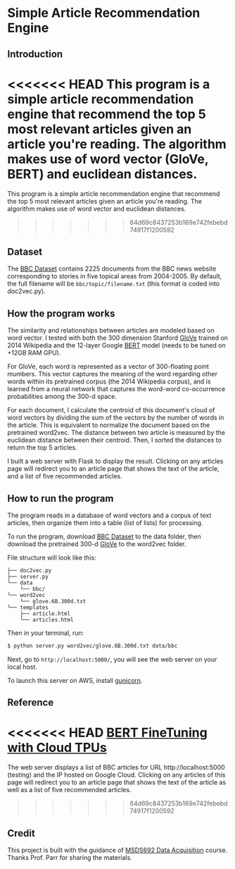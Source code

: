 # Simple Article Recommendation Engine


## Introduction

<<<<<<< HEAD
This program is a simple article recommendation engine that recommend the top 5 most relevant articles given an article you're reading. The algorithm makes use of word vector (GloVe, BERT) and euclidean distances. 
=======
This program is a simple article recommendation engine that recommend the top 5 most relevant articles given an article you're reading. The algorithm makes use of word vector and euclidean distances. 
>>>>>>> 64d69c8437253b169e742febebd74917f1200592


## Dataset 

The [BBC Dataset](http://mlg.ucd.ie/datasets/bbc.html) contains 2225 documents from the BBC news website corresponding to stories in five topical areas from 2004-2005. By default, the full filename will be `bbc/topic/filename.txt` (this format is coded into doc2vec.py). 


## How the program works

The similarity and relationships between articles are modeled based on word vector. I tested with both the 300 dimension Stanford [GloVe](https://nlp.stanford.edu/projects/glove/) trained on 2014 Wikipedia and the 12-layer Google [BERT](https://github.com/google-research/bert) model (needs to be tuned on +12GB RAM GPU). 

For GloVe, each word is represented as a vector of 300-floating point mumbers. This vector captures the meaning of the word regarding other words within its pretrained corpus (the 2014 Wikipedia corpus), and is learned from a neural network that captures the word-word co-occurrence probabilities among the 300-d space. 

For each document, I calculate the centroid of this document's cloud of word vectors by dividing the sum of the vectors by the number of words in the article. This is equivalent to normalize the document based on the pretrained word2vec. The distance between two article is measured by the euclidean distance between their centroid. Then, I sorted the distances to return the top 5 articles.  

I built a web server with Flask to display the result. Clicking on any articles page will redirect you to an article page that shows the text of the article, and a list of five recommended articles. 


## How to run the program 

The program reads in a database of word vectors and a corpus of text articles, then organize them into a table (list of lists) for processing.

To run the program, download [BBC Dataset](http://mlg.ucd.ie/datasets/bbc.html) to the data folder, then download the pretrained 300-d [GloVe](https://nlp.stanford.edu/projects/glove/) to the word2vec folder. 

File structure will look like this: 
```
├── doc2vec.py
├── server.py
└── data
    └── bbc/
└── word2vec
    └── glove.6B.300d.txt
└── templates
    ├── article.html
    └── articles.html
```

Then in your terminal, run: 

```bash
$ python server.py word2vec/glove.6B.300d.txt data/bbc
```

Next, go to `http://localhost:5000/`, you will see the web server on your local host. 

To launch this server on AWS, install [gunicorn](https://gunicorn.org/).  


## Reference

<<<<<<< HEAD
[BERT FineTuning with Cloud TPUs](https://colab.research.google.com/github/tensorflow/tpu/blob/master/tools/colab/bert_finetuning_with_cloud_tpus.ipynb)
=======
The web server displays a list of BBC articles for URL http://localhost:5000 (testing) and the IP hosted on Google Cloud. Clicking on any articles of this page will redirect you to an article page that shows the text of the article as well as a list of five recommended articles. 
>>>>>>> 64d69c8437253b169e742febebd74917f1200592


## Credit 

This project is built with the guidance of [MSDS692 Data Acquisition](https://github.com/parrt/msds692) course. Thanks Prof. Parr for sharing the materials. 
